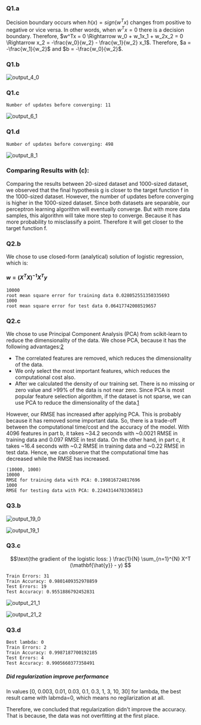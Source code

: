 
### Q1.a




Decision boundary occurs when $h(x) = sign(w^Tx)$ changes from positive to negative or vice versa. In other words, when $w^Tx = 0$ there is a decision boundary. Therefore, $w^Tx = 0 \Rightarrow w_0 + w_1x_1 + w_2x_2 = 0 \Rightarrow x_2 = -\frac{w_0}{w_2} - \frac{w_1}{w_2} x_1$. Therefore, $a = -\frac{w_1}{w_2}$ and $b = -\frac{w_0}{w_2}$.



### Q1.b
![output_4_0](https://github.com/laylaylo/Machine-Learning-Algorithms/assets/74381463/637b0311-78f9-48e0-b75c-ef5c706d78ce)
    


### Q1.c


    Number of updates before converging: 11


![output_6_1](https://github.com/laylaylo/Machine-Learning-Algorithms/assets/74381463/da9c2906-75e5-42f7-b245-e6a8b0962250)


### Q1.d

    Number of updates before converging: 498


![output_8_1](https://github.com/laylaylo/Machine-Learning-Algorithms/assets/74381463/4297dd39-df21-466e-8b50-adbd4aaee2f0)

### Comparing Results with (c):
Comparing the results between 20-sized dataset and 1000-sized dataset, we observed that the final hypothesis g is closer to the target function f in the 1000-sized dataset.
However, the number of updates before converging is higher in the 1000-sized dataset. 
Since both datasets are separable, our perceptron learning algorithm will eventually converge. But with more data samples, this algorithm will take more step to converge. Because it has more probability to misclassify a point.
Therefore it will get closer to the target function f.


### Q2.b

We chose to use closed-form (analytical) solution of logistic regression, which is:

#### $w = (X^TX)^{-1}X^Ty$

    10000
    root mean square error for training data 0.028052551350335693
    1000
    root mean square error for test data 0.06417742008519657


### Q2.c

We chose to use Principal Component Analysis (PCA) from scikit-learn to reduce the dimensionality of the data.
We chose PCA, because it has the following advantages:[2]

- The correlated features are removed, which reduces the dimensionality of the data.
- We only select the most important features, which reduces the computational cost also.
- After we calculated the density of our training set. There is no missing or zero value and >99% of the data is not near zero. Since PCA is most popular feature selection algorithm, if the dataset is not sparse, we can use PCA to reduce the dimensionality of the data.[1]

[1]: https://machinelearningmastery.com/dimensionality-reduction-algorithms-with-python/
[2]: https://statisticsglobe.com/advantages-disadvantages-pca#advantages-of-the-pca

However, our RMSE has increased after applying PCA. This is probably because it has removed some important data. So, there is a trade-off between the computational time/cost and the accuracy of the model. 
With 4096 features in part b, it takes ~34.2 seconds with ~0.0021 RMSE in training data and 0.097 RMSE in test data. On the other hand, in part c, it takes ~16.4 seconds with ~0.2 RMSE in training data and ~0.22 RMSE in test data. Hence, we can observe that the computational time has decreased while the RMSE has increased.

    (10000, 1000)
    10000
    RMSE for training data with PCA: 0.199816724817696
    1000
    RMSE for testing data with PCA: 0.22443144783365013



### Q3.b

![output_19_0](https://github.com/laylaylo/Machine-Learning-Algorithms/assets/74381463/f2846a5e-49ba-4c06-ab74-0279a603e287)

![output_19_1](https://github.com/laylaylo/Machine-Learning-Algorithms/assets/74381463/69e878f5-8180-432c-aeea-0955b6c256e4)

### Q3.c
$$\text{the gradient of the logistic loss:     } \frac{1}{N}  \sum_{n=1}^{N} X^T (\mathbf{\hat{y}} - y) $$

    Train Errors: 31
    Train Accuracy: 0.9801409352978859
    Test Errors: 19
    Test Accuracy: 0.9551886792452831

![output_21_1](https://github.com/laylaylo/Machine-Learning-Algorithms/assets/74381463/8881d2f7-145d-4c86-bb0d-61da0f6529dd)


![output_21_2](https://github.com/laylaylo/Machine-Learning-Algorithms/assets/74381463/7952d0f0-0f31-4a3f-bfa1-af8361d5e802)


### Q3.d  

    Best lambda: 0
    Train Errors: 2
    Train Accuracy: 0.9987187700192185
    Test Errors: 4
    Test Accuracy: 0.9905660377358491


##### Did regularization improve performance

In values [0, 0.003, 0.01, 0.03, 0.1, 0.3, 1, 3, 10, 30] for lambda, the best result came with labmda=0, which means no regilarization at all.

Therefore, we concluded that regularization didn't improve the accuracy. That is because, the data was not overfitting at the first place.
